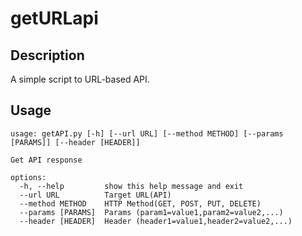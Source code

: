 # getURLapi

## Description

A simple script to URL-based API.

## Usage

```
usage: getAPI.py [-h] [--url URL] [--method METHOD] [--params [PARAMS]] [--header [HEADER]]

Get API response

options:
  -h, --help         show this help message and exit
  --url URL          Target URL(API)
  --method METHOD    HTTP Method(GET, POST, PUT, DELETE)
  --params [PARAMS]  Params (param1=value1,param2=value2,...)
  --header [HEADER]  Header (header1=value1,header2=value2,...)
```